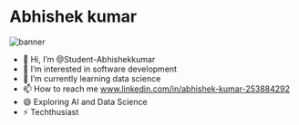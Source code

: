 <h1>Abhishek kumar</h1>

![banner](https://www.google.com/search?sca_esv=c5fb69bdefab0649&rlz=1C1YKLZ_enIN976IN976&sxsrf=ACQVn0-2ZVGb63HcBhrYMyRAC5-ESSt-Fg:1708448737796&q=coding+boy+images&tbm=isch&source=lnms&sa=X&ved=2ahUKEwimjYjBs7qEAxVwSWwGHYd_DbAQ0pQJegQIDBAB&biw=1366&bih=641&dpr=1#imgrc=hEX9YkHhZ39euM)

- 👋 Hi, I’m @Student-Abhishekkumar 
- 👀 I’m interested in software development
- 🌱 I’m currently learning data science
- 📫 How to reach me www.linkedin.com/in/abhishek-kumar-253884292
- 😄 Exploring AI and Data Science
- ⚡ Techthusiast

<!---
Student-Abhishekkumar/Student-Abhishekkumar is a ✨ special ✨ repository because its `README.md` (this file) appears on your GitHub profile.
You can click the Preview link to take a look at your changes.
--->
